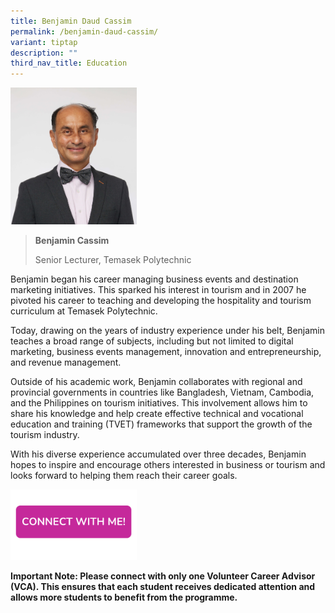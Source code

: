 ```yaml
---
title: Benjamin Daud Cassim
permalink: /benjamin-daud-cassim/
variant: tiptap
description: ""
third_nav_title: Education
---
```

<p></p>
<div class="isomer-image-wrapper">
<img style="width: 40%;" height="auto" width="100%" alt="" src="/images/Profile Photos/Benjamin_Daud_Cassim_1_copy.jpg">
</div>
<p></p>
<blockquote>
<p><strong>Benjamin Cassim</strong>
</p>
<p>Senior Lecturer, Temasek Polytechnic</p>
</blockquote>
<p>Benjamin began his career managing business events and destination marketing
initiatives. This sparked his interest in tourism and in 2007 he pivoted
his career to teaching and developing the hospitality and tourism curriculum
at Temasek Polytechnic.</p>
<p>Today, drawing on the years of industry experience under his belt, Benjamin
teaches a broad range of subjects, including but not limited to digital
marketing, business events management, innovation and entrepreneurship,
and revenue management.</p>
<p>Outside of his academic work, Benjamin collaborates with regional and
provincial governments in countries like Bangladesh, Vietnam, Cambodia,
and the Philippines on tourism initiatives. This involvement allows him
to share his knowledge and help create effective technical and vocational
education and training (TVET) frameworks that support the growth of the
tourism industry.</p>
<p>With his diverse experience accumulated over three decades, Benjamin hopes
to inspire and encourage others interested in business or tourism and looks
forward to helping them reach their career goals.</p>
<p></p><a class="isomer-image-wrapper" href="https://form.gov.sg/677f329752fac86cddec1b74"><img style="width: 40%;" height="auto" width="100%" alt="" src="/images/Page Photos/CONNECT_WITH_ME.png"></a>
<p><strong>Important Note: Please connect with only one Volunteer Career Advisor (VCA). This ensures that each student receives dedicated attention and allows more students to benefit from the programme.</strong>
</p>